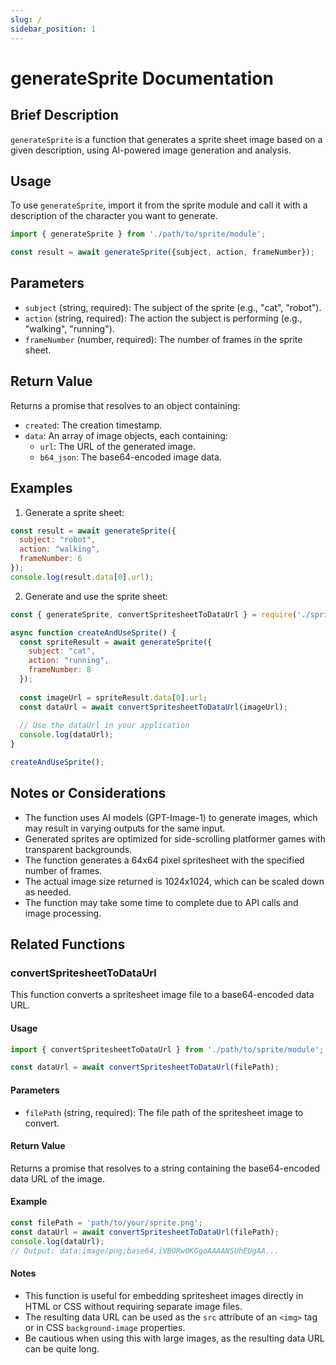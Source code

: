 ```yaml
---
slug: /
sidebar_position: 1
---
```


# generateSprite Documentation

## Brief Description
`generateSprite` is a function that generates a sprite sheet image based on a given description, using AI-powered image generation and analysis.

## Usage
To use `generateSprite`, import it from the sprite module and call it with a description of the character you want to generate.

```javascript
import { generateSprite } from './path/to/sprite/module';

const result = await generateSprite({subject, action, frameNumber});
```

## Parameters
- `subject` (string, required): The subject of the sprite (e.g., "cat", "robot").
- `action` (string, required): The action the subject is performing (e.g., "walking", "running").
- `frameNumber` (number, required): The number of frames in the sprite sheet.

## Return Value
Returns a promise that resolves to an object containing:
- `created`: The creation timestamp.
- `data`: An array of image objects, each containing:
  - `url`: The URL of the generated image.
  - `b64_json`: The base64-encoded image data.

## Examples

1. Generate a sprite sheet:
```javascript
const result = await generateSprite({
  subject: "robot",
  action: "walking",
  frameNumber: 6
});
console.log(result.data[0].url);
```

2. Generate and use the sprite sheet:
```javascript
const { generateSprite, convertSpritesheetToDataUrl } = require('./sprite-module');

async function createAndUseSprite() {
  const spriteResult = await generateSprite({
    subject: "cat",
    action: "running",
    frameNumber: 8
  });
  
  const imageUrl = spriteResult.data[0].url;
  const dataUrl = await convertSpritesheetToDataUrl(imageUrl);
  
  // Use the dataUrl in your application
  console.log(dataUrl);
}

createAndUseSprite();
```

## Notes or Considerations
- The function uses AI models (GPT-Image-1) to generate images, which may result in varying outputs for the same input.
- Generated sprites are optimized for side-scrolling platformer games with transparent backgrounds.
- The function generates a 64x64 pixel spritesheet with the specified number of frames.
- The actual image size returned is 1024x1024, which can be scaled down as needed.
- The function may take some time to complete due to API calls and image processing.

## Related Functions

### convertSpritesheetToDataUrl

This function converts a spritesheet image file to a base64-encoded data URL.

#### Usage

```javascript
import { convertSpritesheetToDataUrl } from './path/to/sprite/module';

const dataUrl = await convertSpritesheetToDataUrl(filePath);
```

#### Parameters
- `filePath` (string, required): The file path of the spritesheet image to convert.

#### Return Value
Returns a promise that resolves to a string containing the base64-encoded data URL of the image.

#### Example

```javascript
const filePath = 'path/to/your/sprite.png';
const dataUrl = await convertSpritesheetToDataUrl(filePath);
console.log(dataUrl);
// Output: data:image/png;base64,iVBORw0KGgoAAAANSUhEUgAA...
```

#### Notes
- This function is useful for embedding spritesheet images directly in HTML or CSS without requiring separate image files.
- The resulting data URL can be used as the `src` attribute of an `<img>` tag or in CSS `background-image` properties.
- Be cautious when using this with large images, as the resulting data URL can be quite long.
